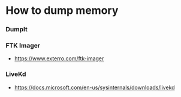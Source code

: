 # How to dump memory

### DumpIt


### FTK Imager

- https://www.exterro.com/ftk-imager

### LiveKd

- https://docs.microsoft.com/en-us/sysinternals/downloads/livekd
